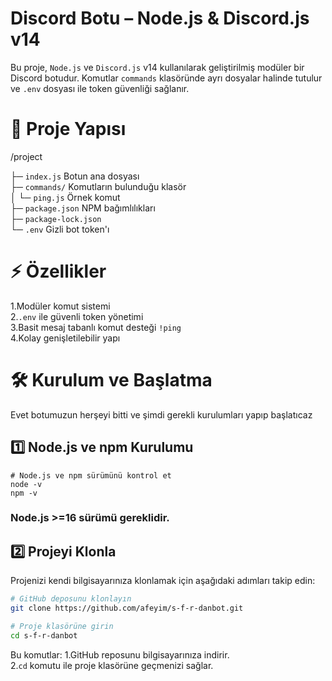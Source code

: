 # Discord Botu – Node.js & Discord.js v14

Bu proje, `Node.js` ve `Discord.js` v14 kullanılarak geliştirilmiş modüler bir Discord botudur. Komutlar `commands` klasöründe ayrı dosyalar halinde tutulur ve `.env` dosyası ile token güvenliği sağlanır.




# 📂 Proje Yapısı
/project


 ├─ ```index.js```          Botun ana dosyası            
 ├─ ```commands/```           Komutların bulunduğu klasör           
 │   └─ ```ping.js```         Örnek komut             
 ├─ ```package.json```        NPM bağımlılıkları     
 ├─ ```package-lock.json```     
 └─ ```.env```                Gizli bot token'ı





 # ⚡ Özellikler
 1.Modüler komut sistemi                    
 2.```.env``` ile güvenli token yönetimi                  
 3.Basit mesaj tabanlı komut desteği ```!ping```                                                        
 4.Kolay genişletilebilir yapı                 




 # 🛠 Kurulum ve Başlatma
 Evet botumuzun herşeyi bitti ve şimdi gerekli kurulumları yapıp başlatıcaz
## 1️⃣ Node.js ve npm Kurulumu
```
# Node.js ve npm sürümünü kontrol et
node -v
npm -v
```
### Node.js >=16 sürümü gereklidir.


## 2️⃣ Projeyi Klonla
Projenizi kendi bilgisayarınıza klonlamak için aşağıdaki adımları takip edin:
```bash 
# GitHub deposunu klonlayın
git clone https://github.com/afeyim/s-f-r-danbot.git

# Proje klasörüne girin
cd s-f-r-danbot
```
Bu komutlar:
1.GitHub reposunu bilgisayarınıza indirir.                   
2.```cd``` komutu ile proje klasörüne geçmenizi sağlar.               
